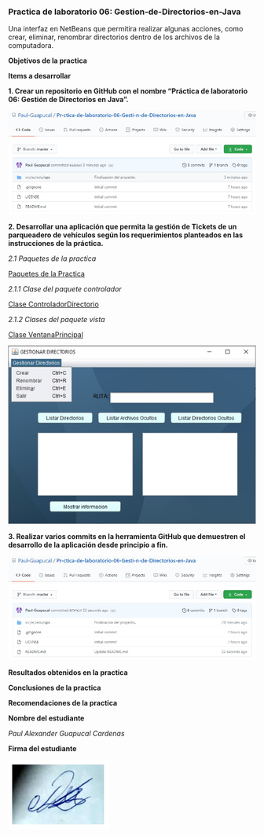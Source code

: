 ### Practica de laboratorio 06: Gestion-de-Directorios-en-Java
Una interfaz en NetBeans que permitira realizar algunas acciones, como crear, eliminar, renombrar directorios dentro de los archivos de la computadora.

**Objetivos de la practica**


**Items a desarrollar**

**1. Crear un repositorio en GitHub con el nombre “Práctica de laboratorio 06: Gestión de Directorios en Java”.**

![screan del respositorio](https://github.com/Paul-Guapucal/Screen-Practica06/blob/master/ssRepositorio.jpg)

**2. Desarrollar una aplicación que permita la gestión de Tickets de un parqueadero de vehículos según los requerimientos planteados en las instrucciones de la práctica.**

*2.1 Paquetes de la practica*

[Paquetes de la Practica](https://github.com/Paul-Guapucal/Pr-ctica-de-laboratorio-06-Gesti-n-de-Directorios-en-Java/tree/master/src/ec/edu/ups)

*2.1.1 Clase del paquete controlador*

[Clase ControladorDirectorio](https://github.com/Paul-Guapucal/Pr-ctica-de-laboratorio-06-Gesti-n-de-Directorios-en-Java/blob/master/src/ec/edu/ups/controlador/ControladorDirectorios.java)

*2.1.2 Clases del paquete vista*

[Clase VentanaPrincipal](https://github.com/Paul-Guapucal/Pr-ctica-de-laboratorio-06-Gesti-n-de-Directorios-en-Java/blob/master/src/ec/edu/ups/vista/VentanaPrincipal.java)

![Interfaz de la VentanaPrincipal](https://github.com/Paul-Guapucal/Screen-Practica06/blob/master/ssVista.jpg)

**3. Realizar varios commits en la herramienta GitHub que demuestren el desarrollo de la aplicación desde principio a fin.**

![Commits realizados en la Practica](https://github.com/Paul-Guapucal/Screen-Practica06/blob/master/ssCommits.jpg)

**Resultados obtenidos en la practica**


**Conclusiones de la practica**


**Recomendaciones de la practica**


**Nombre del estudiante**

*Paul Alexander Guapucal Cardenas*

**Firma del estudiante**

![firma del estudiante](https://github.com/Paul-Guapucal/Screen-Practica06/blob/master/Screen%20firma.jpg)
